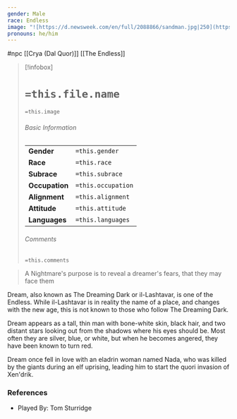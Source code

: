 ```yaml
---
gender: Male
race: Endless
image: "![https://d.newsweek.com/en/full/2088866/sandman.jpg|250](https://d.newsweek.com/en/full/2088866/sandman.jpg)"
pronouns: he/him
---
```

 #npc [[Crya (Dal Quor)]] [[The Endless]]

> [!infobox]
> # `=this.file.name`
> `=this.image`
> ###### Basic Information
> |  |  |
> | ---- | ---- |
> | **Gender** | `=this.gender` |
> | **Race** | `=this.race` |
> | **Subrace** | `=this.subrace` |
> | **Occupation** | `=this.occupation` |
> | **Alignment** | `=this.alignment` |
> | **Attitude** | `=this.attitude` |
> | **Languages** | `=this.languages` |
> ###### Comments
> `=this.comments`

>A Nightmare's purpose is to reveal a dreamer's fears, that they may face them

Dream, also known as The Dreaming Dark or il-Lashtavar, is one of the Endless. While il-Lashtavar is in reality the name of a place, and changes with the new age, this is not known to those who follow The Dreaming Dark.

Dream appears as a tall, thin man with bone-white skin, black hair, and two distant stars looking out from the shadows where his eyes should be. Most often they are silver, blue, or white, but when he becomes angered, they have been known to turn red.

Dream once fell in love with an eladrin woman named Nada, who was killed by the giants during an elf uprising, leading him to start the quori invasion of Xen'drik.

### References

* Played By: Tom Sturridge

